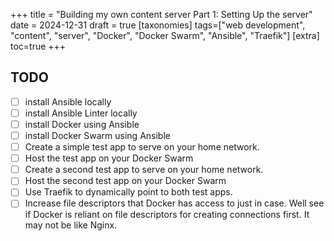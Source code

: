 +++
title = "Building my own content server Part 1: Setting Up the server"
date = 2024-12-31
draft = true
[taxonomies]
tags=["web development", "content", "server", "Docker", "Docker Swarm", "Ansible", "Traefik"]
[extra]
toc=true
+++

## TODO

- [ ] install Ansible locally
- [ ] install Ansible Linter locally
- [ ] install Docker using Ansible
- [ ] install Docker Swarm using Ansible
- [ ] Create a simple test app to serve on your home network.
- [ ] Host the test app on your Docker Swarm
- [ ] Create a second test app to serve on your home network.
- [ ] Host the second test app on your Docker Swarm
- [ ] Use Traefik to dynamically point to both test apps.
- [ ] Increase file descriptors that Docker has access to just in case. Well see if Docker is reliant on file descriptors for creating connections first. It may not be like Nginx.
